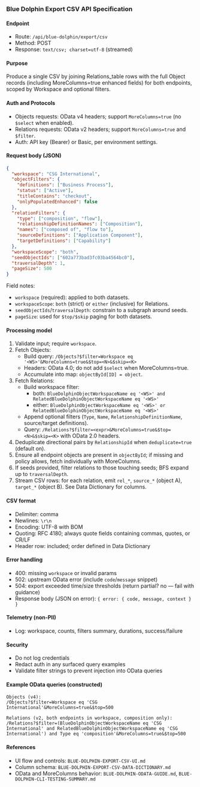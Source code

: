 ### Blue Dolphin Export CSV API Specification

#### Endpoint

- Route: `/api/blue-dolphin/export/csv`
- Method: POST
- Response: `text/csv; charset=utf-8` (streamed)

#### Purpose

Produce a single CSV by joining Relations_table rows with the full Object records (including MoreColumns=true enhanced fields) for both endpoints, scoped by Workspace and optional filters.

#### Auth and Protocols

- Objects requests: OData v4 headers; support `MoreColumns=true` (no `$select` when enabled).
- Relations requests: OData v2 headers; support `MoreColumns=true` and `$filter`.
- Auth: API key (Bearer) or Basic, per environment settings.

#### Request body (JSON)

```json
{
  "workspace": "CSG International",
  "objectFilters": {
    "definitions": ["Business Process"],
    "status": ["Active"],
    "titleContains": "checkout",
    "onlyPopulatedEnhanced": false
  },
  "relationFilters": {
    "type": ["composition", "flow"],
    "relationshipDefinitionNames": ["Composition"],
    "names": ["composed of", "flow to"],
    "sourceDefinitions": ["Application Component"],
    "targetDefinitions": ["Capability"]
  },
  "workspaceScope": "both",
  "seedObjectIds": ["602a773bad3fc03ba4564bc0"],
  "traversalDepth": 1,
  "pageSize": 500
}
```

Field notes:

- `workspace` (required): applied to both datasets.
- `workspaceScope`: `both` (strict) or `either` (inclusive) for Relations.
- `seedObjectIds`/`traversalDepth`: constrain to a subgraph around seeds.
- `pageSize`: used for `$top/$skip` paging for both datasets.

#### Processing model

1. Validate input; require `workspace`.
2. Fetch Objects:
   - Build query: `/Objects?$filter=Workspace eq '<WS>'&MoreColumns=true&$top=<N>&$skip=<K>`
   - Headers: OData 4.0; do not add `$select` when MoreColumns=true.
   - Accumulate into map: `objectById[ID] = object`.
3. Fetch Relations:
   - Build workspace filter:
     - both: `BlueDolphinObjectWorkspaceName eq '<WS>' and RelatedBlueDolphinObjectWorkspaceName eq '<WS>'`
     - either: `BlueDolphinObjectWorkspaceName eq '<WS>' or RelatedBlueDolphinObjectWorkspaceName eq '<WS>'`
   - Append optional filters (`Type`, `Name`, `RelationshipDefinitionName`, source/target definitions).
   - Query: `/Relations?$filter=<expr>&MoreColumns=true&$top=<N>&$skip=<K>` with OData 2.0 headers.
4. Deduplicate directional pairs by `RelationshipId` when `deduplicate=true` (default on).
5. Ensure all endpoint objects are present in `objectById`; if missing and policy allows, fetch individually with MoreColumns.
6. If seeds provided, filter relations to those touching seeds; BFS expand up to `traversalDepth`.
7. Stream CSV rows: for each relation, emit `rel_*`, `source_*` (object A), `target_*` (object B). See Data Dictionary for columns.

#### CSV format

- Delimiter: comma
- Newlines: `\r\n`
- Encoding: UTF-8 with BOM
- Quoting: RFC 4180; always quote fields containing commas, quotes, or CR/LF
- Header row: included; order defined in Data Dictionary

#### Error handling

- 400: missing `workspace` or invalid params
- 502: upstream OData error (include `code`/`message` snippet)
- 504: export exceeded time/size thresholds (return partial? no — fail with guidance)
- Response body (JSON on error): `{ error: { code, message, context } }`

#### Telemetry (non-PII)

- Log: workspace, counts, filters summary, durations, success/failure

#### Security

- Do not log credentials
- Redact auth in any surfaced query examples
- Validate filter strings to prevent injection into OData queries

#### Example OData queries (constructed)

```text
Objects (v4):
/Objects?$filter=Workspace eq 'CSG International'&MoreColumns=true&$top=500

Relations (v2, both endpoints in workspace, composition only):
/Relations?$filter=(BlueDolphinObjectWorkspaceName eq 'CSG International' and RelatedBlueDolphinObjectWorkspaceName eq 'CSG International') and Type eq 'composition'&MoreColumns=true&$top=500
```

#### References

- UI flow and controls: `BLUE-DOLPHIN-EXPORT-CSV-UI.md`
- Column schema: `BLUE-DOLPHIN-EXPORT-CSV-DATA-DICTIONARY.md`
- OData and MoreColumns behavior: `BLUE-DOLPHIN-ODATA-GUIDE.md`, `BLUE-DOLPHIN-CLI-TESTING-SUMMARY.md`
